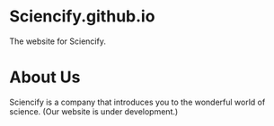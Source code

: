 # Sciencify.github.io
The website for Sciencify.

# About Us
Sciencify is a company that introduces you to the wonderful world of science.
(Our website is under development.)
